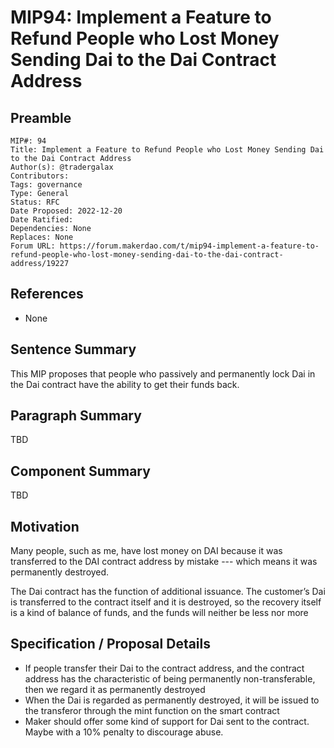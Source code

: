 # MIP94: Implement a Feature to Refund People who Lost Money Sending Dai to the Dai Contract Address

## Preamble

```
MIP#: 94
Title: Implement a Feature to Refund People who Lost Money Sending Dai to the Dai Contract Address
Author(s): @tradergalax
Contributors:
Tags: governance  
Type: General
Status: RFC
Date Proposed: 2022-12-20
Date Ratified:
Dependencies: None
Replaces: None
Forum URL: https://forum.makerdao.com/t/mip94-implement-a-feature-to-refund-people-who-lost-money-sending-dai-to-the-dai-contract-address/19227
```

## References

- None

## Sentence Summary

This MIP proposes that people who passively and permanently lock Dai in the Dai contract have the ability to get their funds back.

## Paragraph Summary

TBD

## Component Summary

TBD

## Motivation

Many people, such as me, have lost money on DAI because it was transferred to the DAI contract address by mistake --- which means it was permanently destroyed.

The Dai contract has the function of additional issuance. The customer’s Dai is transferred to the contract itself and it is destroyed, so the recovery itself is a kind of balance of funds, and the funds will neither be less nor more

## Specification / Proposal Details

- If people transfer their Dai to the contract address, and the contract address has the characteristic of being permanently non-transferable, then we regard it as permanently destroyed
- When the Dai is regarded as permanently destroyed, it will be issued to the transferor through the mint function on the smart contract
- Maker should offer some kind of support for Dai sent to the contract. Maybe with a 10% penalty to discourage abuse.
